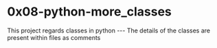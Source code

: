 # 0x08-python-more_classes  
This project regards classes in python --- The details of the classes are present within files as comments
